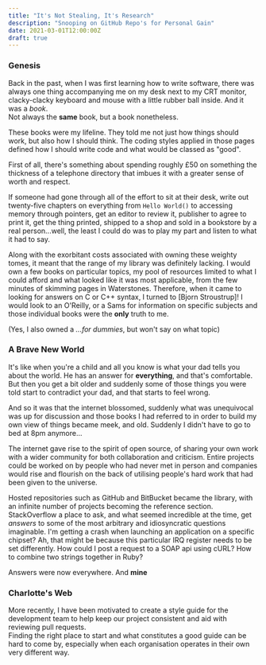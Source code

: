 ```yaml
---
title: "It's Not Stealing, It's Research"
description: "Snooping on GitHub Repo's for Personal Gain"
date: 2021-03-01T12:00:00Z
draft: true
---
```


### Genesis
Back in the past, when I was first learning how to write software, there was always one thing accompanying me on my desk next to my CRT monitor, clacky-clacky keyboard and mouse with a little rubber ball inside. 
And it was a *book*.  
Not always the **same** book, but a book nonetheless.  

These books were my lifeline. They told me not just how things should work, but also how I should think. The coding styles applied in those pages defined how I should write code and what would be classed as "good".  

First of all, there's something about spending roughly £50 on something the thickness of a telephone directory that imbues it with a greater sense of worth and respect.  

If someone had gone through all of the effort to sit at their desk, write out twenty-five chapters on everything from `Hello World()` to accessing memory through pointers, get an editor to review it, publisher to agree to print it, get the thing printed, shipped to a shop and sold in a bookstore by a real person...well, the least I could do was to play my part and listen to what it had to say.

Along with the exorbitant costs associated with owning these weighty tomes, it meant that the range of my library was definitely lacking. I would own a few books on particular topics, my pool of resources limited to what I could afford and what looked like it was most applicable, from the few minutes of skimming pages in Waterstones. 
Therefore, when it came to looking for answers on C or C++ syntax, I turned to [Bjorn Stroustrup]! 
I would look to an O'Reilly, or a Sams for information on specific subjects and those individual books were the **only** truth to me. 

(Yes, I also owned a *...for dummies*, but won't say on what topic)

### A Brave New World
It's like when you're a child and all you know is what your dad tells you about the world. He has an answer for **everything**, and that's comfortable. But then you get a bit older and suddenly some of those things you were told start to contradict your dad, and that starts to feel wrong.

And so it was that the internet blossomed, suddenly what was unequivocal was up for discussion and those books I had referred to in order to build my own view of things became meek, and old.
Suddenly I didn't have to go to bed at 8pm anymore...

The internet gave rise to the spirit of open source, of sharing your own work with a wider community for both collaboration and criticism. Entire projects could be worked on by people who had never met in person and companies would rise and flourish on the back of utilising people's hard work that had been given to the universe. 

Hosted repositories such as GitHub and BitBucket became the library, with an infinite number of projects becoming the reference section. StackOverflow a place to ask, and what seemed incredible at the time, get *answers* to some of the most arbitrary and idiosyncratic questions imaginable. 
I'm getting a crash when launching an application on a specific chipset? Ah, that might be because this particular IRQ register needs to be set differently.
How could I post a request to a SOAP api using cURL? 
How to combine two strings together in Ruby?

Answers were now everywhere. 
And **mine**


### Charlotte's Web

More recently, I have been motivated to create a style guide for the development team to help keep our project consistent and aid with reviewing pull requests.  
Finding the right place to start and what constitutes a good guide can be hard to come by, especially when each organisation operates in their own very different way.  

